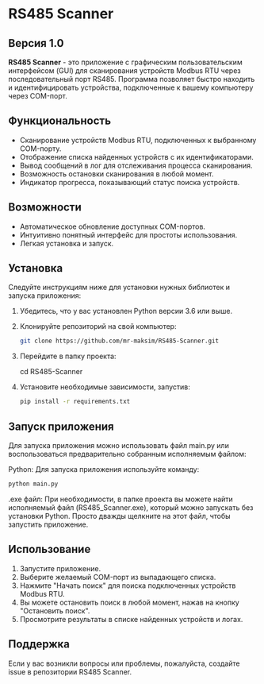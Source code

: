 # RS485 Scanner

## Версия 1.0

**RS485 Scanner** - это приложение с графическим пользовательским интерфейсом (GUI) для сканирования устройств Modbus RTU через последовательный порт RS485. Программа позволяет быстро находить и идентифицировать устройства, подключенные к вашему компьютеру через COM-порт.

## Функциональность

- Сканирование устройств Modbus RTU, подключенных к выбранному COM-порту.
- Отображение списка найденных устройств с их идентификаторами.
- Вывод сообщений в лог для отслеживания процесса сканирования.
- Возможность остановки сканирования в любой момент.
- Индикатор прогресса, показывающий статус поиска устройств.

## Возможности

- Автоматическое обновление доступных COM-портов.
- Интуитивно понятный интерфейс для простоты использования.
- Легкая установка и запуск.

## Установка

Следуйте инструкциям ниже для установки нужных библиотек и запуска приложения:

1. Убедитесь, что у вас установлен Python версии 3.6 или выше.
2. Клонируйте репозиторий на свой компьютер:
   ```bash
   git clone https://github.com/mr-maksim/RS485-Scanner.git
3. Перейдите в папку проекта:

   cd RS485-Scanner
4. Установите необходимые зависимости, запустив:
   ```bash
   pip install -r requirements.txt

## Запуск приложения
Для запуска приложения можно использовать файл main.py или воспользоваться предварительно собранным исполняемым файлом:

Python:
Для запуска приложения используйте команду:
   ```bash   
   python main.py
   ```

.exe файл:
При необходимости, в папке проекта вы можете найти исполняемый файл (RS485_Scanner.exe), который можно запускать без установки Python. Просто дважды щелкните на этот файл, чтобы запустить приложение.

## Использование
1. Запустите приложение.
2. Выберите желаемый COM-порт из выпадающего списка.
3. Нажмите "Начать поиск" для поиска подключенных устройств Modbus RTU.
4. Вы можете остановить поиск в любой момент, нажав на кнопку "Остановить поиск".
5. Просмотрите результаты в списке найденных устройств и логах.

## Поддержка
Если у вас возникли вопросы или проблемы, пожалуйста, создайте issue в репозитории RS485 Scanner.
